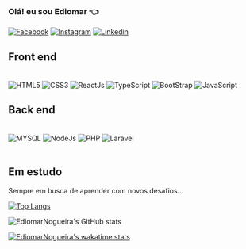 ### Olá! eu sou Ediomar 👈

[![Facebook](https://img.shields.io/badge/Facebook-1877F2?style=for-the-badge&logo=facebook&logoColor=white)](https://www.facebook.com/Ediomar.Nogueira)
[![Instagram](https://img.shields.io/badge/Instagram-E4405F?style=for-the-badge&logo=instagram&logoColor=white
)](https://www.instagram.com/ediomar_aguiar/)
[![Linkedin](https://img.shields.io/badge/LinkedIn-0077B5?style=for-the-badge&logo=linkedin&logoColor=white
)](https://www.linkedin.com/in/ediomar-nogueira-b38921a0/)


## Front end

<div style="display:inline_block"><br/>
  <img align="center" alt="HTML5" src="https://img.shields.io/badge/HTML5-E34F26?style=for-the-badge&logo=html5&logoColor=white" />
  <img align="center" alt="CSS3" src="https://img.shields.io/badge/CSS3-1572B6?style=for-the-badge&logo=css3&logoColor=white" />
  <img align="center" alt="ReactJs" src="https://img.shields.io/badge/React-20232A?style=for-the-badge&logo=react&logoColor=61DAFB"/>
  <img align="center" alt="TypeScript" src="https://img.shields.io/badge/TypeScript-007ACC?style=for-the-badge&logo=typescript&logoColor=white" />
  <img align="center" alt="BootStrap" src="https://img.shields.io/badge/Bootstrap-563D7C?style=for-the-badge&logo=bootstrap&logoColor=white" />
  <img align="center" alt="JavaScript" src="https://img.shields.io/badge/JavaScript-F7DF1E?style=for-the-badge&logo=javascript&logoColor=black" />
</div>

## Back end

<div style="display:inline_block"><br/>
  <img align="center" alt="MYSQL" src="https://img.shields.io/badge/MySQL-00000F?style=for-the-badge&logo=mysql&logoColor=white" />
  <img align="center" alt="NodeJs" src="https://img.shields.io/badge/Node.js-43853D?style=for-the-badge&logo=node.js&logoColor=white"/>
  <img align="center" alt="PHP" src="https://img.shields.io/badge/PHP-777BB4?style=for-the-badge&logo=php&logoColor=white" />
  <img align="center" alt="Laravel" src="https://img.shields.io/badge/Laravel-FF2D20?style=for-the-badge&logo=laravel&logoColor=white"/>
</div><br/>

## Em estudo

Sempre em busca de aprender com novos desafios...


[![Top Langs](https://github-readme-stats.vercel.app/api/top-langs/?username=EdiomarNogueira&layout=compact)](https://github.com/EdiomarNogueira/github-readme-stats)

![EdiomarNogueira's GitHub stats](https://github-readme-stats.vercel.app/api?username=EdiomarNogueira&show_icons=true&theme=dracula)

[![EdiomarNogueira's wakatime stats](https://github-readme-stats.vercel.app/api/wakatime?username=Ediomar_Nogueira)](https://github.com/EdiomarNogueira/github-readme-stats)

<!--
**EdiomarNogueira/EdiomarNogueira** is a ✨ _special_ ✨ repository because its `README.md` (this file) appears on your GitHub profile.

Here are some ideas to get you started:

- 🔭 I’m currently working on ...
- 🌱 I’m currently learning ...
- 👯 I’m looking to collaborate on ...
- 🤔 I’m looking for help with ...
- 💬 Ask me about ...
- 📫 How to reach me: ...
- 😄 Pronouns: ...
- ⚡ Fun fact: ...
-->
